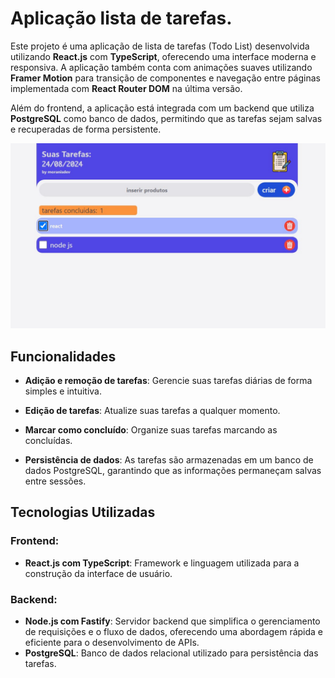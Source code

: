 # Aplicação lista de tarefas.

Este projeto é uma aplicação de lista de tarefas (Todo List) desenvolvida utilizando **React.js** com **TypeScript**, oferecendo uma interface moderna e responsiva. A aplicação também conta com animações suaves utilizando **Framer Motion** para transição de componentes e navegação entre páginas implementada com **React Router DOM** na última versão.

Além do frontend, a aplicação está integrada com um backend que utiliza **PostgreSQL** como banco de dados, permitindo que as tarefas sejam salvas e recuperadas de forma persistente.

![todo-list](src/assets/todo-list.jpg)

## Funcionalidades

- **Adição e remoção de tarefas**: Gerencie suas tarefas diárias de forma simples e intuitiva.
- **Edição de tarefas**: Atualize suas tarefas a qualquer momento.
- **Marcar como concluído**: Organize suas tarefas marcando as concluídas.

- **Persistência de dados**: As tarefas são armazenadas em um banco de dados PostgreSQL, garantindo que as informações permaneçam salvas entre sessões.

## Tecnologias Utilizadas

### Frontend:
- **React.js com TypeScript**: Framework e linguagem utilizada para a construção da interface de usuário.

### Backend:
- **Node.js com Fastify**:  Servidor backend que simplifica o gerenciamento de requisições e o fluxo de dados, oferecendo uma abordagem rápida e eficiente para o desenvolvimento de APIs.
- **PostgreSQL**: Banco de dados relacional utilizado para persistência das tarefas.







